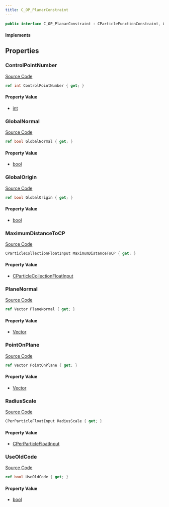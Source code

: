 ```yaml
---
title: C_OP_PlanarConstraint
---
```


```csharp
public interface C_OP_PlanarConstraint : CParticleFunctionConstraint, CParticleFunction, ISchemaClass<CParticleFunction>, ISchemaClass<CParticleFunctionConstraint>, ISchemaClass<C_OP_PlanarConstraint>, ISchemaField, ISchemaClass, INativeHandle
```

#### Implements

## Properties

### ControlPointNumber

[Source Code](https://github.com/swiftly-solution/swiftlys2/blob/beta/managed/src/SwiftlyS2.Generated/Schemas/Interfaces/C_OP_PlanarConstraint.cs#L20)

```csharp
ref int ControlPointNumber { get; }
```

#### Property Value

- [int](https://learn.microsoft.com/dotnet/api/system.int32)

### GlobalNormal

[Source Code](https://github.com/swiftly-solution/swiftlys2/blob/beta/managed/src/SwiftlyS2.Generated/Schemas/Interfaces/C_OP_PlanarConstraint.cs#L24)

```csharp
ref bool GlobalNormal { get; }
```

#### Property Value

- [bool](https://learn.microsoft.com/dotnet/api/system.boolean)

### GlobalOrigin

[Source Code](https://github.com/swiftly-solution/swiftlys2/blob/beta/managed/src/SwiftlyS2.Generated/Schemas/Interfaces/C_OP_PlanarConstraint.cs#L22)

```csharp
ref bool GlobalOrigin { get; }
```

#### Property Value

- [bool](https://learn.microsoft.com/dotnet/api/system.boolean)

### MaximumDistanceToCP

[Source Code](https://github.com/swiftly-solution/swiftlys2/blob/beta/managed/src/SwiftlyS2.Generated/Schemas/Interfaces/C_OP_PlanarConstraint.cs#L28)

```csharp
CParticleCollectionFloatInput MaximumDistanceToCP { get; }
```

#### Property Value

- [CParticleCollectionFloatInput](/docs/api/shared/schemadefinitions/cparticlecollectionfloatinput)

### PlaneNormal

[Source Code](https://github.com/swiftly-solution/swiftlys2/blob/beta/managed/src/SwiftlyS2.Generated/Schemas/Interfaces/C_OP_PlanarConstraint.cs#L18)

```csharp
ref Vector PlaneNormal { get; }
```

#### Property Value

- [Vector](/docs/api/shared/natives/vector)

### PointOnPlane

[Source Code](https://github.com/swiftly-solution/swiftlys2/blob/beta/managed/src/SwiftlyS2.Generated/Schemas/Interfaces/C_OP_PlanarConstraint.cs#L16)

```csharp
ref Vector PointOnPlane { get; }
```

#### Property Value

- [Vector](/docs/api/shared/natives/vector)

### RadiusScale

[Source Code](https://github.com/swiftly-solution/swiftlys2/blob/beta/managed/src/SwiftlyS2.Generated/Schemas/Interfaces/C_OP_PlanarConstraint.cs#L26)

```csharp
CPerParticleFloatInput RadiusScale { get; }
```

#### Property Value

- [CPerParticleFloatInput](/docs/api/shared/schemadefinitions/cperparticlefloatinput)

### UseOldCode

[Source Code](https://github.com/swiftly-solution/swiftlys2/blob/beta/managed/src/SwiftlyS2.Generated/Schemas/Interfaces/C_OP_PlanarConstraint.cs#L30)

```csharp
ref bool UseOldCode { get; }
```

#### Property Value

- [bool](https://learn.microsoft.com/dotnet/api/system.boolean)

